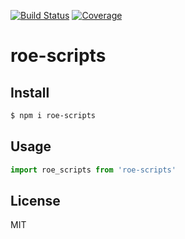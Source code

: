 [![Build Status](https://travis-ci.org/kaelzhang/roe-scripts.svg?branch=master)](https://travis-ci.org/kaelzhang/roe-scripts)
[![Coverage](https://codecov.io/gh/kaelzhang/roe-scripts/branch/master/graph/badge.svg)](https://codecov.io/gh/kaelzhang/roe-scripts)
<!-- optional appveyor tst
[![Windows Build Status](https://ci.appveyor.com/api/projects/status/github/kaelzhang/roe-scripts?branch=master&svg=true)](https://ci.appveyor.com/project/kaelzhang/roe-scripts)
-->
<!-- optional npm version
[![NPM version](https://badge.fury.io/js/roe-scripts.svg)](http://badge.fury.io/js/roe-scripts)
-->
<!-- optional npm downloads
[![npm module downloads per month](http://img.shields.io/npm/dm/roe-scripts.svg)](https://www.npmjs.org/package/roe-scripts)
-->
<!-- optional dependency status
[![Dependency Status](https://david-dm.org/kaelzhang/roe-scripts.svg)](https://david-dm.org/kaelzhang/roe-scripts)
-->

# roe-scripts

<!-- description -->

## Install

```sh
$ npm i roe-scripts
```

## Usage

```js
import roe_scripts from 'roe-scripts'
```

## License

MIT
